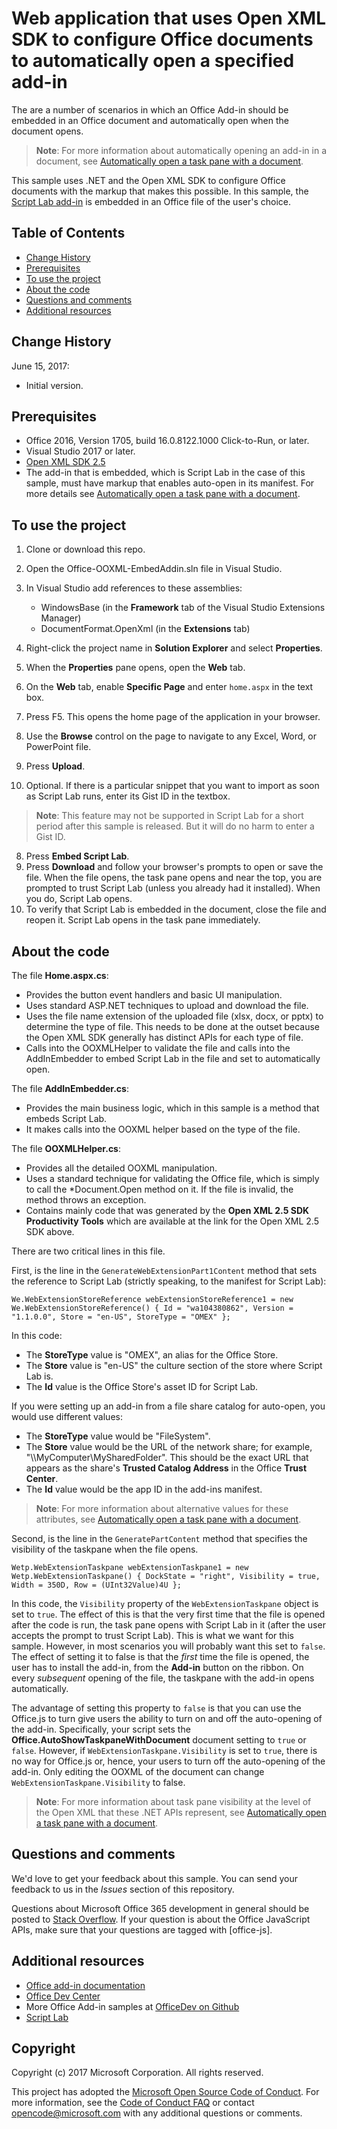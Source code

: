 # Web application that uses Open XML SDK to configure Office documents to automatically open a specified add-in

The are a number of scenarios in which an Office Add-in should be embedded in an Office document and automatically open when the document opens.

> **Note**: For more information about automatically opening an add-in in a document, see [Automatically open a task pane with a document](https://dev.office.com/docs/add-ins/design/automatically-open-a-task-pane-with-a-document).

This sample uses .NET and the Open XML SDK to configure Office documents with the markup that makes this possible. In this sample, the [Script Lab add-in](https://store.office.com/en-001/app.aspx?assetid=WA104380862&sourcecorrid=d5eb16ba-d44c-41f5-892e-96d383be4393&searchapppos=0&ui=en-US&rs=en-001&ad=US&appredirect=false) is embedded in an Office file of the user's choice.


## Table of Contents
* [Change History](#change-history)
* [Prerequisites](#prerequisites)
* [To use the project](#to-use-the-project)
* [About the code](#about-the-code)
* [Questions and comments](#questions-and-comments)
* [Additional resources](#additional-resources)

## Change History

June 15, 2017:

* Initial version.

## Prerequisites

* Office 2016, Version 1705, build 16.0.8122.1000 Click-to-Run, or later.
* Visual Studio 2017 or later.
* [Open XML SDK 2.5](https://www.microsoft.com/en-us/download/details.aspx?id=30425)
* The add-in that is embedded, which is Script Lab in the case of this sample, must have markup that enables auto-open in its manifest. For more details see [Automatically open a task pane with a document](https://dev.office.com/docs/add-ins/develop/automatically-open-a-task-pane-with-a-document).

## To use the project

1. Clone or download this repo.
2. Open the Office-OOXML-EmbedAddin.sln file in Visual Studio.
3. In Visual Studio add references to these assemblies:

    - WindowsBase (in the **Framework** tab of the Visual Studio Extensions Manager)
    - DocumentFormat.OpenXml (in the **Extensions** tab) 
4. Right-click the project name in **Solution Explorer** and select **Properties**.
5. When the **Properties** pane opens, open the **Web** tab.
6. On the **Web** tab, enable **Specific Page** and enter `home.aspx` in the text box.
7. Press F5. This opens the home page of the application in your browser.
8. Use the **Browse** control on the page to navigate to any Excel, Word, or PowerPoint file. 
9. Press **Upload**.
10. Optional. If there is a particular snippet that you want to import as soon as Script Lab runs, enter its Gist ID in the textbox.
   > **Note**: This feature may not be supported in Script Lab for a short period after this sample is released. But it will do no harm to enter a Gist ID.

8. Press **Embed Script Lab**.
9. Press **Download** and follow your browser's prompts to open or save the file. When the file opens, the task pane opens and near the top, you are prompted to trust Script Lab (unless you already had it installed). When you do, Script Lab opens. 
10. To verify that Script Lab is embedded in the document, close the file and reopen it. Script Lab opens in the task pane immediately.

## About the code

The file **Home.aspx.cs**:
- Provides the button event handlers and basic UI manipulation.
- Uses standard ASP.NET techniques to upload and download the file.
- Uses the file name extension of the uploaded file (xlsx, docx, or pptx) to determine the type of file. This needs to be done at the outset because the Open XML SDK generally has distinct APIs for each type of file.
- Calls into the OOXMLHelper to validate the file and calls into the AddInEmbedder to embed Script Lab in the file and set to automatically open.

The file **AddInEmbedder.cs**:
- Provides the main business logic, which in this sample is a method that embeds Script Lab.
- It makes calls into the OOXML helper based on the type of the file.

The file **OOXMLHelper.cs**:
- Provides all the detailed OOXML manipulation.
- Uses a standard technique for validating the Office file, which is simply to call the *Document.Open method on it. If the file is invalid, the method throws an exception.
- Contains mainly code that was generated by the **Open XML 2.5 SDK Productivity Tools** which are available at the link for the Open XML 2.5 SDK above.

There are two critical lines in this file.

First, is the line in the `GenerateWebExtensionPart1Content` method that sets the reference to Script Lab (strictly speaking, to the manifest for Script Lab): 
```
We.WebExtensionStoreReference webExtensionStoreReference1 = new We.WebExtensionStoreReference() { Id = "wa104380862", Version = "1.1.0.0", Store = "en-US", StoreType = "OMEX" };
```
In this code: 
- The **StoreType** value is "OMEX", an alias for the Office Store. 
- The **Store** value is "en-US" the culture section of the store where Script Lab is.
- The **Id** value is the Office Store's asset ID for Script Lab.

If you were setting up an add-in from a file share catalog for auto-open, you would use different values:
- The **StoreType** value would be "FileSystem". 
- The **Store** value would be the URL of the network share; for example, "\\\MyComputer\MySharedFolder". This should be the exact URL that appears as the share's **Trusted Catalog Address** in the Office **Trust Center**.
- The **Id** value would be the app ID in the add-ins manifest.

> **Note**: For more information about alternative values for these attributes, see [Automatically open a task pane with a document](https://dev.office.com/docs/add-ins/develop/automatically-open-a-task-pane-with-a-document).

Second, is the line in the `GeneratePartContent` method that specifies the visibility of the taskpane when the file opens. 

```
Wetp.WebExtensionTaskpane webExtensionTaskpane1 = new Wetp.WebExtensionTaskpane() { DockState = "right", Visibility = true, Width = 350D, Row = (UInt32Value)4U };
```

In this code, the `Visibility` property of the `WebExtensionTaskpane` object is set to `true`. The effect of this is that the very first time that the file is opened after the code is run, the task pane opens with Script Lab in it (after the user accepts the prompt to trust Script Lab). This is what we want for this sample. However, in most scenarios you will probably want this set to `false`. The effect of setting it to false is that the *first* time the file is opened, the user has to install the add-in, from the **Add-in** button on the ribbon. On every *subsequent* opening of the file, the taskpane with the add-in opens automatically. 

The advantage of setting this property to `false` is that you can use the Office.js to turn give users the ability to turn on and off the auto-opening of the add-in. Specifically, your script sets the **Office.AutoShowTaskpaneWithDocument** document setting to `true` or `false`. However, if `WebExtensionTaskpane.Visibility` is set to `true`, there is no way for Office.js or, hence, your users to turn off the auto-opening of the add-in. Only editing the OOXML of the document can change `WebExtensionTaskpane.Visibility` to false.

> **Note**: For more information about task pane visibility at the level of the Open XML that these .NET APIs represent, see [Automatically open a task pane with a document](https://dev.office.com/docs/add-ins/develop/automatically-open-a-task-pane-with-a-document).

## Questions and comments

We'd love to get your feedback about this sample. You can send your feedback to us in the *Issues* section of this repository.

Questions about Microsoft Office 365 development in general should be posted to [Stack Overflow](http://stackoverflow.com/questions/tagged/office-js). If your question is about the Office JavaScript APIs, make sure that your questions are tagged with [office-js].

## Additional resources

* [Office add-in documentation](https://msdn.microsoft.com/en-us/library/office/jj220060.aspx)
* [Office Dev Center](http://dev.office.com/)
* More Office Add-in samples at [OfficeDev on Github](https://github.com/officedev)
* [Script Lab](https://aka.ms/scriptlab)

## Copyright
Copyright (c) 2017 Microsoft Corporation. All rights reserved.



This project has adopted the [Microsoft Open Source Code of Conduct](https://opensource.microsoft.com/codeofconduct/). For more information, see the [Code of Conduct FAQ](https://opensource.microsoft.com/codeofconduct/faq/) or contact [opencode@microsoft.com](mailto:opencode@microsoft.com) with any additional questions or comments.
